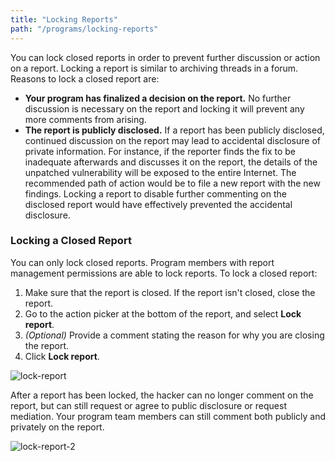 ```yaml
---
title: "Locking Reports"
path: "/programs/locking-reports"
---
```


You can lock closed reports in order to prevent further discussion or action on a report. Locking a report is similar to archiving threads in a forum. Reasons to lock a closed report are: 
* **Your program has finalized a decision on the report.** No further discussion is necessary on the report and locking it will prevent any more comments from arising. 
* **The report is publicly disclosed.** If a report has been publicly disclosed, continued discussion on the report may lead to accidental disclosure of private information. For instance, if the reporter finds the fix to be inadequate afterwards and discusses it on the report, the details of the unpatched vulnerability will be exposed to the entire Internet. The recommended path of action would be to file a new report with the new findings. Locking a report to disable further commenting on the disclosed report would have effectively prevented the accidental disclosure.

### Locking a Closed Report
You can only lock closed reports. Program members with report management permissions are able to lock reports. To lock a closed report:

1) Make sure that the report is closed. If the report isn't closed, close the report. 
2) Go to the action picker at the bottom of the report, and select **Lock report**. 
3) *(Optional)* Provide a comment stating the reason for why you are closing the report. 
4) Click **Lock report**. 

![lock-report](https://github.com/Hacker0x01/docs.hackerone.com/blob/master/docs/programs/images/lock-report.png?raw=true)

After a report has been locked, the hacker can no longer comment on the report, but can still request or agree to public disclosure or request mediation. Your program team members can still comment both publicly and privately on the report. 

![lock-report-2](https://github.com/Hacker0x01/docs.hackerone.com/blob/master/docs/programs/images/lock-report-2.png?raw=true)
